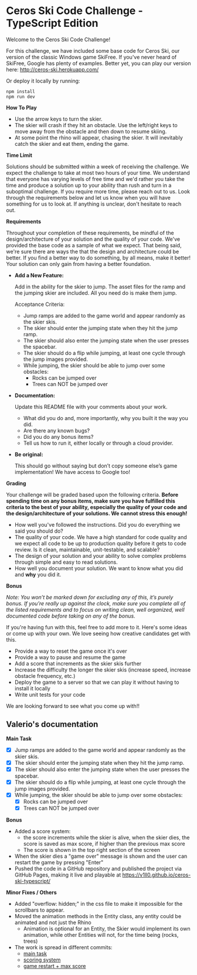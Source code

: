 # Ceros Ski Code Challenge - TypeScript Edition

Welcome to the Ceros Ski Code Challenge!

For this challenge, we have included some base code for Ceros Ski, our version of the classic Windows game SkiFree. If
you've never heard of SkiFree, Google has plenty of examples. Better yet, you can play our version here:
http://ceros-ski.herokuapp.com/

Or deploy it locally by running:

```
npm install
npm run dev
```

**How To Play**

-   Use the arrow keys to turn the skier.
-   The skier will crash if they hit an obstacle. Use the left/right keys to move away from the obstacle and then down
    to resume skiing.
-   At some point the rhino will appear, chasing the skier. It will inevitably catch the skier and eat them, ending the
    game.

**Time Limit**

Solutions should be submitted within a week of receiving the challenge. We expect the challenge to take at most two
hours of your time. We understand that everyone has varying levels of free time and we'd rather you take the time and
produce a solution up to your ability than rush and turn in a suboptimal challenge. If you require more time, please
reach out to us. Look through the requirements below and let us know when you will have something for us to look at.
If anything is unclear, don't hesitate to reach out.

**Requirements**

Throughout your completion of these requirements, be mindful of the design/architecture of your solution and the
quality of your code. We've provided the base code as a sample of what we expect. That being said, we're sure there are
ways the that the design and architecture could be better. If you find a better way to do something, by all means, make
it better! Your solution can only gain from having a better foundation.

-   **Add a New Feature:**

    Add in the ability for the skier to jump. The asset files for the ramp and the jumping skier are included. All you
    need do is make them jump.

    Acceptance Criteria:

    -   Jump ramps are added to the game world and appear randomly as the skier skis.
    -   The skier should enter the jumping state when they hit the jump ramp.
    -   The skier should also enter the jumping state when the user presses the spacebar.
    -   The skier should do a flip while jumping, at least one cycle through the jump images provided.
    -   While jumping, the skier should be able to jump over some obstacles:
        -   Rocks can be jumped over
        -   Trees can NOT be jumped over

-   **Documentation:**

    Update this README file with your comments about your work.

    -   What did you do and, more importantly, why you built it the way you did.
    -   Are there any known bugs?
    -   Did you do any bonus items?
    -   Tell us how to run it, either locally or through a cloud provider.

-   **Be original:**

    This should go without saying but don’t copy someone else’s game implementation! We have access to Google too!

**Grading**

Your challenge will be graded based upon the following criteria. **Before spending time on any bonus items, make sure
you have fulfilled this criteria to the best of your ability, especially the quality of your code and the
design/architecture of your solutions. We cannot stress this enough!**

-   How well you've followed the instructions. Did you do everything we said you should do?
-   The quality of your code. We have a high standard for code quality and we expect all code to be up to production
    quality before it gets to code review. Is it clean, maintainable, unit-testable, and scalable?
-   The design of your solution and your ability to solve complex problems through simple and easy to read solutions.
-   How well you document your solution. We want to know what you did and **why** you did it.

**Bonus**

_Note: You won’t be marked down for excluding any of this, it’s purely bonus. If you’re really up against the clock,
make sure you complete all of the listed requirements and to focus on writing clean, well organized, well documented
code before taking on any of the bonus._

If you're having fun with this, feel free to add more to it. Here's some ideas or come up with your own. We love seeing
how creative candidates get with this.

-   Provide a way to reset the game once it's over
-   Provide a way to pause and resume the game
-   Add a score that increments as the skier skis further
-   Increase the difficulty the longer the skier skis (increase speed, increase obstacle frequency, etc.)
-   Deploy the game to a server so that we can play it without having to install it locally
-   Write unit tests for your code

We are looking forward to see what you come up with!!

## Valerio's documentation

**Main Task**

 - [x] Jump ramps are added to the game world and appear randomly as the skier skis.
 - [x] The skier should enter the jumping state when they hit the jump ramp.
 - [x] The skier should also enter the jumping state when the user presses the spacebar.
 - [x] The skier should do a flip while jumping, at least one cycle through the jump images provided.
 - [x] While jumping, the skier should be able to jump over some obstacles:
   - [x] Rocks can be jumped over
   - [x] Trees can NOT be jumped over

**Bonus**

 - Added a score system:
   - the score increments while the skier is alive, when the skier dies, the score is saved as max score, if higher than the previous max score
   - The score is shown in the top right section of the screen
 - When the skier dies a "game over" message is shown and the user can restart the game by pressing "Enter"
 - Pushed the code in a GitHub repository and published the project via GitHub Pages, making it live and playable at https://v1ll0.github.io/ceros-ski-typescript/

**Minor Fixes / Others**

 - Added "overflow: hidden;" in the css file to make it impossible for the scrollbars to appear.
 - Moved the animation methods in the Entity class, any entity could be animated and not just the Rhino
   - Animation is optional for an Entity, the Skier would implement its own animation, while other Entities will not, for the time being (rocks, trees)
 - The work is spread in different commits:
   - [main task](https://github.com/V1LL0/ceros-ski-typescript/commit/eb301e402e400e6672edaf49ae5ce8f808c4a8be)
   - [scoring system](https://github.com/V1LL0/ceros-ski-typescript/commit/116f813b4cecbde4eec9742d43591cd239fff528)
   - [game restart + max score](https://github.com/V1LL0/ceros-ski-typescript/commit/3cc4f5bc67eef6d7020405d8fcb285e36c0a93df)
 
